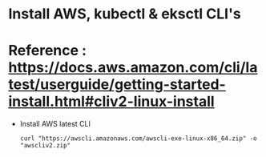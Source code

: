 # Install AWS, kubectl & eksctl CLI's
# Reference : https://docs.aws.amazon.com/cli/latest/userguide/getting-started-install.html#cliv2-linux-install

- Install AWS latest CLI
  
      curl "https://awscli.amazonaws.com/awscli-exe-linux-x86_64.zip" -o "awscliv2.zip"
